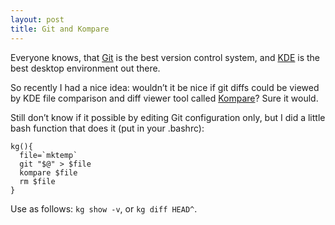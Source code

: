 ```yaml
---
layout: post
title: Git and Kompare
---
```

Everyone knows, that [Git](https://git-scm.com) is the best version control
system, and [KDE](https://kde.org) is the best desktop environment out there.

So recently I had a nice idea: wouldn’t it be nice if git diffs could be viewed
by KDE file comparison and diff viewer tool called
[Kompare](http://www.caffeinated.me.uk/kompare/)? Sure it would.

Still don’t know if it possible by editing Git configuration only, but I did a
little bash function that does it (put in your .bashrc):

    kg(){
      file=`mktemp`
      git "$@" > $file
      kompare $file
      rm $file
    }

Use as follows: ```kg show -v```, or ```kg diff HEAD^```.
